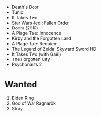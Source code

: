 - Death's Door
- Tunic
- It Takes Two
- Star Wars Jedi: Fallen Order
- Doom (2016)
- A Plage Tale: Innocence
- Kirby and the Forgotten Land
- A Plage Tale: Requiem
- The Legend of Zelda: Skyward Sword HD
- It Takes Two (with Gaël)
- The Forgotten City
- Psychonauts 2

# Wanted

1. Elden Ring
1. God of War Ragnarök
1. Stray